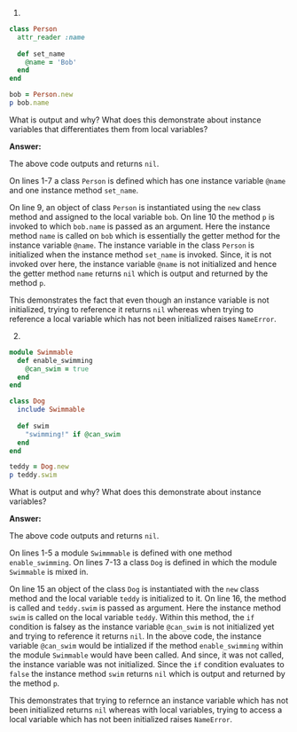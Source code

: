 1.
```ruby
class Person
  attr_reader :name
  
  def set_name
    @name = 'Bob'
  end 
end

bob = Person.new
p bob.name
```
What is output and why? What does this demonstrate about instance variables that differentiates them from local variables?

**Answer:**

The above code outputs and returns `nil`.

On lines 1-7 a class `Person` is defined which has one instance variable `@name` and one instance method `set_name`.

On line 9, an object of class `Person` is instantiated using the `new` class method and assigned to the local variable `bob`.  On line 10 the method `p` is invoked to which `bob.name` is passed as an argument. Here the instance method `name` is called on `bob` which is essentially the getter method for the instance variable `@name`. The instance variable in the class `Person` is initialized when the instance method `set_name` is invoked. Since, it is not invoked over here, the instance variable `@name` is not initialized and hence the getter method `name` returns `nil` which is output and returned by the method `p`.

This demonstrates the fact that even though an instance variable is not initialized, trying to reference it returns `nil` whereas when trying to reference a local variable which has not been initialized raises `NameError`.

2.
```ruby
module Swimmable
  def enable_swimming
    @can_swim = true
  end
end 

class Dog
  include Swimmable
  
  def swim
    "swimming!" if @can_swim
  end
end

teddy = Dog.new
p teddy.swim
```
What is output and why? What does this demonstrate about instance variables?

**Answer:**

The above code outputs and returns `nil`.

On lines 1-5 a module `Swimmmable` is defined with one method `enable_swimming`. On lines 7-13 a class `Dog` is defined in which the module `Swimmable` is mixed in.

On line 15 an object of the class `Dog` is instantiated with the `new` class method and the local variable `teddy` is initialized to it. On line 16, the method is called and `teddy.swim` is passed as argument. Here the instance method `swim` is called on the local variable `teddy`. Within this method, the `if` condition is falsey as the instance variable `@can_swim` is not initialized yet and trying to reference it returns `nil`. In the above code, the instance variable `@can_swim` would be intialized if the method `enable_swimming` within the module `Swimmable` would have been called. And since, it was not called, the instance variable was not initialized. Since the `if` condition evaluates to `false` the instance method `swim` returns `nil` which is output and returned by the method `p`.

This demonstrates that trying to refernce an instance variable which has not been initialized returns `nil` whereas with local variables, trying to access a local variable which has not been initialized raises `NameError`.

